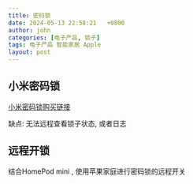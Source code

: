 ```yaml
---
title: 密码锁
date: 2024-05-13 22:58:21   +0800
author: john
categories: [电子产品, 锁子]
tags: 电子产品 智能家居 Apple
layout: post
---
```



## 小米密码锁

[小米密码锁购买链接](https://passport.jd.com/new/login.aspx?ReturnUrl=https%3A%2F%2Fitem.jd.com%2F100008764851.html&czLogin=1)

缺点: 无法远程查看锁子状态, 或者日志



## 远程开锁

结合HomePod mini , 使用苹果家庭进行密码锁的远程开关


